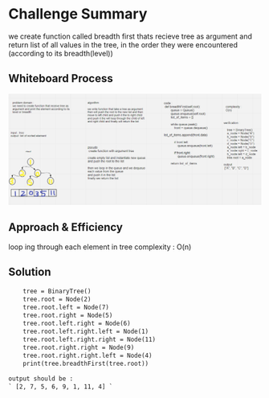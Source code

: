 # Challenge Summary
we create function called breadth first thats recieve tree as argument and return list of all values in the tree, in the order they were encountered (according to its breadth(level))

## Whiteboard Process
<!-- Embedded whiteboard image -->
![Breadth First](breadth.PNG)
## Approach & Efficiency
loop ing through each element in tree
complexity : O(n)

## Solution
<!-- Show how to run your code, and examples of it in action -->
```
    tree = BinaryTree()
    tree.root = Node(2)
    tree.root.left = Node(7)
    tree.root.right = Node(5)
    tree.root.left.right = Node(6)
    tree.root.left.right.left = Node(1)
    tree.root.left.right.right = Node(11)
    tree.root.right.right = Node(9)
    tree.root.right.right.left = Node(4)
    print(tree.breadthFirst(tree.root))
```
    output should be :
    ` [2, 7, 5, 6, 9, 1, 11, 4] `